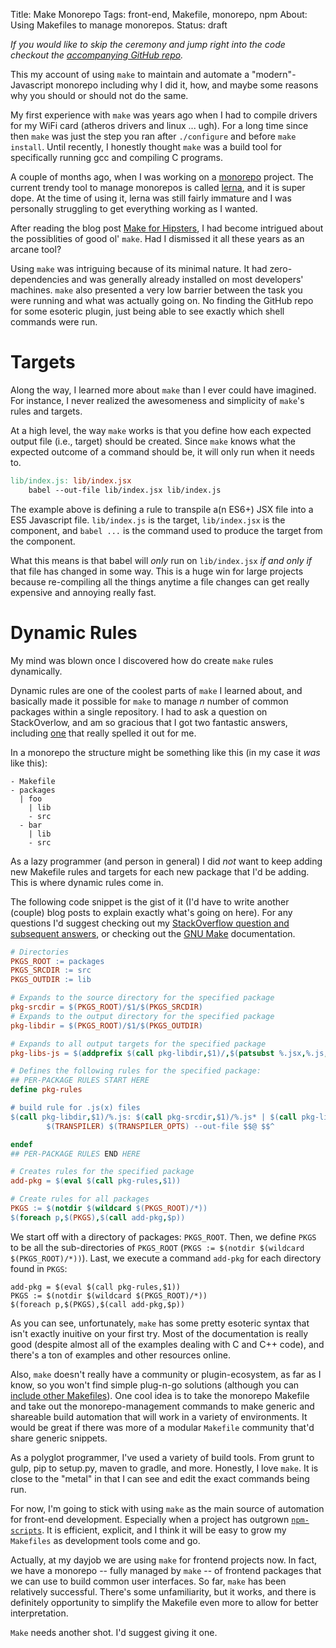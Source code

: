 Title: Make Monorepo
Tags: front-end, Makefile, monorepo, npm
About: Using Makefiles to manage monorepos.
Status: draft

_If you would like to skip the ceremony and jump right into the code checkout the
[accompanying GitHub repo](https://github.com/feltnerm/monorepo-es6-dev)._

This my account of using `make` to maintain and automate a "modern"-Javascript monorepo including why I did it, how, and maybe some reasons why you should or should not do the same.

My first experience with `make` was years ago when I had to compile drivers for my WiFi card (atheros drivers and linux ... ugh).
For a long time since then `make` was just the step you ran after
`./configure` and before `make install`. Until recently, I honestly thought
`make` was a build tool for specifically running gcc and compiling C programs.

A couple of months ago, when I was working on a [monorepo](http://danluu.com/monorepo/) project. The current trendy tool to manage monorepos is called [lerna](https://lernajs.io/), and it is super dope. At the time of using it, lerna was still fairly immature and I was personally struggling to get everything working as I wanted.

After reading the blog post
[Make for Hipsters](https://mattandre.ws/2016/05/make-for-hipsters/), I had
become intrigued about the possiblities of good ol' `make`. Had I dismissed
it all these years as an arcane tool?

Using `make` was intriguing because of its minimal nature. It had
zero-dependencies  and was generally already installed on most
developers' machines. `make` also presented a very low barrier between the
task you were running and what was actually going on. No finding the GitHub
repo for some esoteric plugin, just being able to see exactly which shell
commands were run.

# Targets

Along the way, I learned more about `make` than I ever could have imagined. For instance, I never realized the awesomeness and simplicity of `make`'s rules and targets.

At a high level, the way `make` works is that you define how each expected
output file (i.e., target) should be created. Since `make` knows what the expected outcome of
a command should be, it will only run when it needs to.

```Makefile
lib/index.js: lib/index.jsx
	babel --out-file lib/index.jsx lib/index.js
```

The example above is defining a rule to transpile a(n ES6+) JSX file into a ES5 Javascript file. `lib/index.js` is the target, `lib/index.jsx` is the component, and `babel ...` is the command used to produce the target from the component.

What this means is that babel will _only_ run on `lib/index.jsx` _if and only if_ that file has changed in some way. This is a huge win for large projects because re-compiling all the things anytime a file changes can get really expensive and annoying really fast.

# Dynamic Rules

My mind was blown once I discovered how do create `make` rules dynamically.

Dynamic rules are one of the coolest parts of `make` I learned about, and
basically made it possible for `make` to manage _n_ number of common packages within
a single repository. I had to ask a question on StackOverlow, and am so
gracious that I got two fantastic answers, including
[one](http://stackoverflow.com/a/39604692/2405667) that really spelled it out
for me.

In a monorepo the structure might be something like this (in my case it _was_ like this):

```
- Makefile
- packages
  | foo
    | lib
    - src
  - bar
    | lib
    - src
```

As a lazy programmer (and person in general) I did _not_ want to keep adding new Makefile rules and targets for each new package that I'd be adding. This is where dynamic rules come in.

The following code snippet is the gist of it (I'd have to write another (couple) blog posts to explain exactly what's going on here). For any questions I'd suggest checking out my [StackOverflow question and subsequent answers](http://stackoverflow.com/a/39604692/2405667), or checking out the [GNU Make](https://www.gnu.org/software/make/manual/make.html) documentation.

```Makefile
# Directories
PKGS_ROOT := packages
PKGS_SRCDIR := src
PKGS_OUTDIR := lib

# Expands to the source directory for the specified package
pkg-srcdir = $(PKGS_ROOT)/$1/$(PKGS_SRCDIR)
# Expands to the output directory for the specified package
pkg-libdir = $(PKGS_ROOT)/$1/$(PKGS_OUTDIR)

# Expands to all output targets for the specified package
pkg-libs-js = $(addprefix $(call pkg-libdir,$1)/,$(patsubst %.jsx,%.js,$(notdir $(wildcard $(call pkg-srcdir,$1)/*.js*))))

# Defines the following rules for the specified package:
## PER-PACKAGE RULES START HERE
define pkg-rules

# build rule for .js(x) files
$(call pkg-libdir,$1)/%.js: $(call pkg-srcdir,$1)/%.js* | $(call pkg-libdir,$1)
        $(TRANSPILER) $(TRANSPILER_OPTS) --out-file $$@ $$^

endef
## PER-PACKAGE RULES END HERE

# Creates rules for the specified package
add-pkg = $(eval $(call pkg-rules,$1))

# Create rules for all packages
PKGS := $(notdir $(wildcard $(PKGS_ROOT)/*))
$(foreach p,$(PKGS),$(call add-pkg,$p))
```

We start off with a directory of packages: `PKGS_ROOT`. Then, we define `PKGS` to be all the sub-directories of `PKGS_ROOT` (`PKGS := $(notdir $(wildcard $(PKGS_ROOT)/*))`). Last, we execute a command `add-pkg` for each directory found in `PKGS`:

```
add-pkg = $(eval $(call pkg-rules,$1))
PKGS := $(notdir $(wildcard $(PKGS_ROOT)/*))
$(foreach p,$(PKGS),$(call add-pkg,$p))
```

As you can see, unfortunately, `make` has some pretty esoteric syntax that isn't exactly inuitive on your first try. Most of the documentation is really good (despite almost all of the examples dealing with C and C++ code), and there's a ton of examples and other resources online.

Also, `make` doesn't really have a community or plugin-ecosystem, as far as I know, so you won't find simple plug-n-go solutions (although you can [include other Makefiles](https://github.com/tj/react-fatigue-dev)). One cool idea is to take the monorepo Makefile and take out the
monorepo-management commands to make generic and shareable build automation that will work in a variety of environments. It would be great if there was more of a modular `Makefile` community that'd share generic snippets.

As a polyglot programmer, I've used a variety of build tools. From grunt to gulp, pip to setup.py, maven to gradle, and more. Honestly, I love `make`. It is close to the "metal" in that I can see and edit the exact commands being run.

For now, I'm going to stick with using `make` as the main source of automation for front-end development. Especially when a project has outgrown [`npm-scripts`](https://docs.npmjs.com/misc/scripts). It is efficient, explicit, and I think it will be easy to grow my `Makefiles` as development tools come and go.

Actually, at my dayjob we are using `make` for frontend projects now. In fact, we have a monorepo -- fully managed by `make` -- of frontend packages that we can use to build common user interfaces. So far, `make` has been relatively successful. There's some unfamiliarity, but it works, and there is definitely opportunity to simplify the Makefile even more to allow for better interpretation.

`Make` needs another shot. I'd suggest giving it one.
